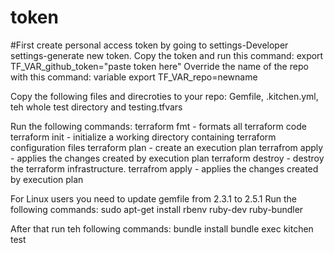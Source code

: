 # token

#First create personal access token by going to settings-Developer settings-generate new token. 
Copy the token and run this command: export TF_VAR_github_token="paste token here"
Override the name of the repo with this command: variable export TF_VAR_repo=newname

Copy the following files and direcroties to your repo:
Gemfile, .kitchen.yml, teh whole test directory and testing.tfvars

Run the following commands:
terraform fmt - formats all terraform code
terraform init - initialize a working directory containing terraform configuration files
terraform plan - create an execution plan
terrafrom apply - applies the changes created by execution plan 
terraform destroy - destroy the terraform infrastructure.
terrafrom apply - applies the changes created by execution plan 

For Linux users you need to update gemfile from 2.3.1 to 2.5.1
Run the following commands:
sudo apt-get install rbenv ruby-dev ruby-bundler

After that run teh following commands:
bundle install
bundle exec kitchen test
